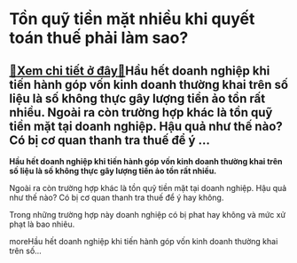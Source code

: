 Tồn quỹ tiền mặt nhiều khi quyết toán thuế phải làm sao?
========================================================

[:gift:Xem chi tiết ở đây:gift:](https://hddtvn.com/ton-quy-tien-mat-nhieu-khi-quyet-toan-thue-phai-lam-sao/)Hầu hết doanh nghiệp khi tiến hành góp vốn kinh doanh thường khai trên số liệu là số không thực gây lượng tiền ảo tồn rất nhiều. Ngoài ra còn trường hợp khác là tồn quỹ tiền mặt tại doanh nghiệp. Hậu quả như thế nào? Có bị cơ quan thanh tra thuế để ý …
------------------------------------------------------------------------------------------------------------------------------------------------------------------------------------------------------------------------------------------------------------

**Hầu hết doanh nghiệp khi tiến hành góp vốn kinh doanh thường khai trên số liệu là số không thực gây lượng tiền ảo tồn rất nhiều.** 


Ngoài ra còn trường hợp khác là tồn quỹ tiền mặt tại doanh nghiệp. Hậu quả như thế nào? Có bị cơ quan thanh tra thuế để ý hay không.


Trong những trường hợp này doanh nghiệp có bị phat hay không và mức xử phạt là bao nhiêu.




moreHầu hết doanh nghiệp khi tiến hành góp vốn kinh doanh thường khai trên số…

